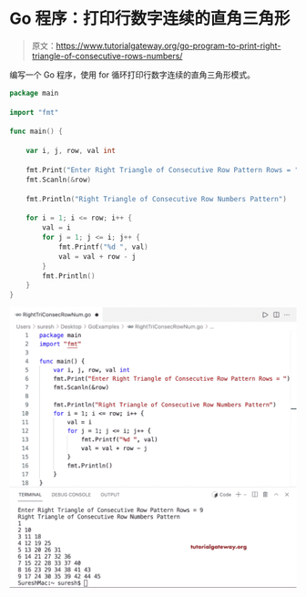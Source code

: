 # Go 程序：打印行数字连续的直角三角形

> 原文：<https://www.tutorialgateway.org/go-program-to-print-right-triangle-of-consecutive-rows-numbers/>

编写一个 Go 程序，使用 for 循环打印行数字连续的直角三角形模式。

```go
package main

import "fmt"

func main() {

	var i, j, row, val int

	fmt.Print("Enter Right Triangle of Consecutive Row Pattern Rows = ")
	fmt.Scanln(&row)

	fmt.Println("Right Triangle of Consecutive Row Numbers Pattern")

	for i = 1; i <= row; i++ {
		val = i
		for j = 1; j <= i; j++ {
			fmt.Printf("%d ", val)
			val = val + row - j
		}
		fmt.Println()
	}
}
```

![Go Program to Print Right Triangle of Consecutive Rows Numbers](img/9c6d090f5b6bebf73e38afc3d9c6cc48.png)